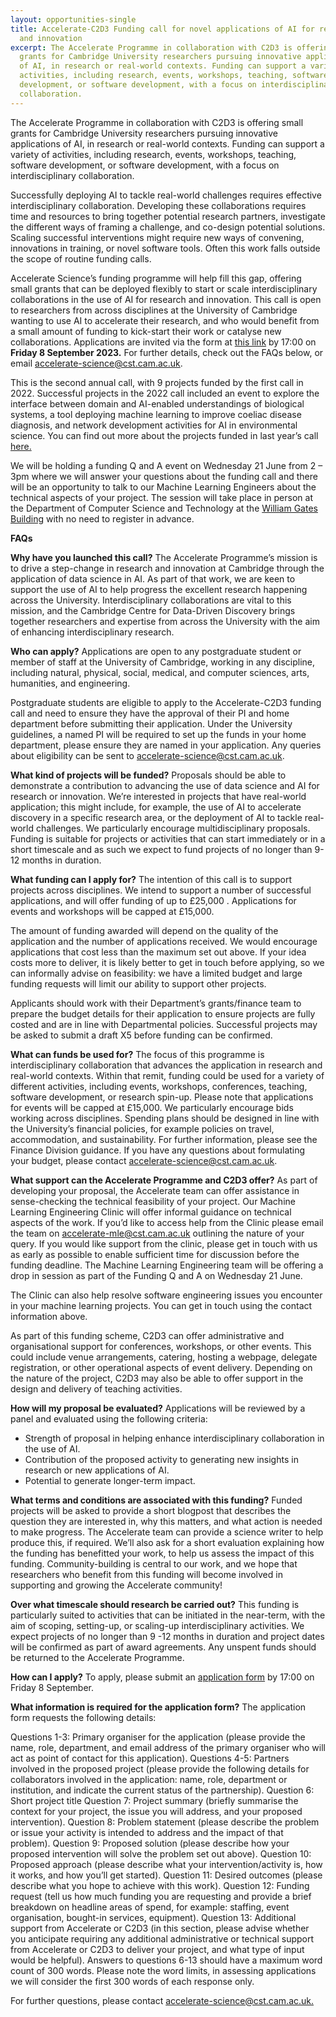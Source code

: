 ```yaml
---
layout: opportunities-single
title: Accelerate-C2D3 Funding call for novel applications of AI for research
  and innovation
excerpt: The Accelerate Programme in collaboration with C2D3 is offering small
  grants for Cambridge University researchers pursuing innovative applications
  of AI, in research or real-world contexts. Funding can support a variety of
  activities, including research, events, workshops, teaching, software
  development, or software development, with a focus on interdisciplinary
  collaboration.
---
```

The Accelerate Programme in collaboration with C2D3 is offering small grants for Cambridge University researchers pursuing innovative applications of AI, in research or real-world contexts. Funding can support a variety of activities, including research, events, workshops, teaching, software development, or software development, with a focus on interdisciplinary collaboration.


Successfully deploying AI to tackle real-world challenges requires effective interdisciplinary collaboration. Developing these collaborations requires time and resources to bring together potential research partners, investigate the different ways of framing a challenge, and co-design potential solutions. Scaling successful interventions might require new ways of convening, innovations in training, or novel software tools. Often this work falls outside the scope of routine funding calls.


Accelerate Science’s funding programme will help fill this gap, offering small grants that can be deployed flexibly to start or scale interdisciplinary collaborations in the use of AI for research and innovation.
This call is open to researchers from across disciplines at the University of Cambridge wanting to use AI to accelerate their research, and who would benefit from a small amount of funding to kick-start their work or catalyse new collaborations. Applications are invited via the form at [this link](https://forms.office.com/Pages/ResponsePage.aspx?id=RQSlSfq9eUut41R7TzmG6SaVOxbmBOdAg9GzbnrB5IRUQlpXNUVJWTkwMk5LMzM3SzdUVjhFTTFTWi4u) by 17:00 on **Friday 8 September 2023.** For further details, check out the FAQs below, or email [accelerate-science@cst.cam.ac.uk](accelerate-science@cst.cam.ac.uk).


This is the second annual call, with 9 projects funded by the first call in 2022. Successful projects in the 2022 call included an event to explore the interface between domain and AI-enabled understandings of biological systems, a tool deploying machine learning to improve coeliac disease diagnosis, and network development activities for AI in environmental science. You can find out more about the projects funded in last year’s call [here.](https://acceleratescience.github.io/news/2022-11-16-successfully-funded-projects-to-pursue-innovative-applications-of-ai-in-research-and-real-world-contexts.html) 


We will be holding a funding Q and A event on Wednesday 21 June from 2 – 3pm where we will answer your questions about the funding call and there will be an opportunity to talk to our Machine Learning Engineers about the technical aspects of your project. The session will take place in person at the Department of Computer Science and Technology at the [William Gates Building](https://map.cam.ac.uk/Computer+Laboratory) with no need to register in advance.

**FAQs**


**Why have you launched this call?**
The Accelerate Programme’s mission is to drive a step-change in research and innovation at Cambridge through the application of data science in AI. As part of that work, we are keen to support the use of AI to help progress the excellent research happening across the University. Interdisciplinary collaborations are vital to this mission, and the Cambridge Centre for Data-Driven Discovery brings together researchers and expertise from across the University with the aim of enhancing interdisciplinary research.

**Who can apply?**
Applications are open to any postgraduate student or member of staff at the University of Cambridge, working in any discipline, including natural, physical, social, medical, and computer sciences, arts, humanities, and engineering. 


Postgraduate students are eligible to apply to the Accelerate-C2D3 funding call and need to ensure they have the approval of their PI and home department before submitting their application. Under the University guidelines, a named PI will be required to set up the funds in your home department, please ensure they are named in your application. Any queries about eligibility can be sent to [accelerate-science@cst.cam.ac.uk](accelerate-science@cst.cam.ac.uk).


**What kind of projects will be funded?**
Proposals should be able to demonstrate a contribution to advancing the use of data science and AI for research or innovation. We’re interested in projects that have real-world application; this might include, for example, the use of AI to accelerate discovery in a specific research area, or the deployment of AI to tackle real-world challenges. We particularly encourage multidisciplinary proposals. Funding is suitable for projects or activities that can start immediately or in a short timescale and as such we expect to fund projects of no longer than 9-12 months in duration. 


**What funding can I apply for?**
The intention of this call is to support projects across disciplines. We intend to support a number of successful applications, and will offer funding of up to £25,000 . Applications for events and workshops will be capped at £15,000. 


The amount of funding awarded will depend on the quality of the application and the number of applications received. We would encourage applications that cost less than the maximum set out above. If your idea costs more to deliver, it is likely better to get in touch before applying, so we can informally advise on feasibility: we have a limited budget and large funding requests will limit our ability to support other projects.


Applicants should work with their Department’s grants/finance team to prepare the budget details for their application to ensure projects are fully costed and are in line with Departmental policies. Successful projects may be asked to submit a draft X5 before funding can be confirmed.


**What can funds be used for?**
The focus of this programme is interdisciplinary collaboration that advances the application in research and real-world contexts. Within that remit, funding could be used for a variety of different activities, including events, workshops, conferences, teaching, software development, or research spin-up. Please note that applications for events will be capped at £15,000. We particularly encourage bids working across disciplines.
Spending plans should be designed in line with the University’s financial policies, for example policies on travel, accommodation, and sustainability. For further information, please see the Finance Division guidance.
If you have any questions about formulating your budget, please contact [accelerate-science@cst.cam.ac.uk](accelerate-science@cst.cam.ac.uk).

**What support can the Accelerate Programme and C2D3 offer?**
As part of developing your proposal, the Accelerate team can offer assistance in sense-checking the technical feasibility of your project. Our Machine Learning Engineering Clinic will offer informal guidance on technical aspects of the work. If you’d like to access help from the Clinic please email the team on [accelerate-mle@cst.cam.ac.uk](accelerate-mle@cst.cam.ac.uk) outlining the nature of your query. If you would like support from the clinic, please get in touch with us as early as possible to enable sufficient time for discussion before the funding deadline.
The Machine Learning Engineering team will be offering a drop in session as part of the Funding Q and A on Wednesday 21 June. 


The Clinic can also help resolve software engineering issues you encounter in your machine learning projects. You can get in touch using the contact information above.


As part of this funding scheme, C2D3 can offer administrative and organisational support for conferences, workshops, or other events. This could include venue arrangements, catering, hosting a webpage, delegate registration, or other operational aspects of event delivery. Depending on the nature of the project, C2D3 may also be able to offer support in the design and delivery of teaching activities.


**How will my proposal be evaluated?**
Applications will be reviewed by a panel and evaluated using the following criteria: 

* Strength of proposal in helping enhance interdisciplinary collaboration in the use of AI.
* Contribution of the proposed activity to generating new insights in research or new applications of AI.
* Potential to generate longer-term impact.


**What terms and conditions are associated with this funding?**
Funded projects will be asked to provide a short blogpost that describes the question they are interested in, why this matters, and what action is needed to make progress. The Accelerate team can provide a science writer to help produce this, if required. We’ll also ask for a short evaluation explaining how the funding has benefitted your work, to help us assess the impact of this funding. Community-building is central to our work, and we hope that researchers who benefit from this funding will become involved in supporting and growing the Accelerate community!


**Over what timescale should research be carried out?**
This funding is particularly suited to activities that can be initiated in the near-term, with the aim of scoping, setting-up, or scaling-up interdisciplinary activities. We expect projects of no longer than 9 -12 months in duration and project dates will be confirmed as part of award agreements. Any unspent funds should be returned to the Accelerate Programme.


**How can I apply?**
To apply, please submit an [application form](https://forms.office.com/Pages/ResponsePage.aspx?id=RQSlSfq9eUut41R7TzmG6SaVOxbmBOdAg9GzbnrB5IRUQlpXNUVJWTkwMk5LMzM3SzdUVjhFTTFTWi4u) by 17:00 on Friday 8 September. 


**What information is required for the application form?**
The application form requests the following details: 


Questions 1-3: Primary organiser for the application (please provide the name, role, department, and email address of the primary organiser who will act as point of contact for this application). 
Questions 4-5: Partners involved in the proposed project (please provide the following details for collaborators involved in the application: name, role, department or institution, and indicate the current status of the partnership). 
Question 6: Short project title
Question 7: Project summary (briefly summarise the context for your project, the issue you will address, and your proposed intervention). 
Question 8: Problem statement (please describe the problem or issue your activity is intended to address and the impact of that problem). 
Question 9: Proposed solution (please describe how your proposed intervention will solve the problem set out above). 
Question 10: Proposed approach (please describe what your intervention/activity is, how it works, and how you’ll get started). 
Question 11: Desired outcomes (please describe what you hope to achieve with this work). 
Question 12: Funding request (tell us how much funding you are requesting and provide a brief breakdown on headline areas of spend, for example: staffing, event organisation, bought-in services, equipment). 
Question 13: Additional support from Accelerate or C2D3 (in this section, please advise whether you anticipate requiring any additional administrative or technical support from Accelerate or C2D3 to deliver your project, and what type of input would be helpful). 
Answers to questions 6-13 should have a maximum word count of 300 words. Please note the word limits, in assessing applications we will consider the first 300 words of each response only. 


For further questions, please contact [accelerate-science@cst.cam.ac.uk.](accelerate-science@cst.cam.ac.uk)